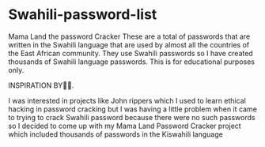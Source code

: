 # Swahili-password-list

Mama Land the password Cracker 
These are a total of passwords that are written in the Swahili language that are used by almost all the countries of the East African community. They use Swahili passwords so I have created thousands of Swahili language passwords.  This is for educational purposes only.

INSPIRATION BY👨‍💻.


I was interested in projects like John rippers which I used to learn ethical hacking in password cracking but I was having a little problem when it came to trying to crack Swahili password because there were no such passwords so I decided to come up with my Mama Land Password Cracker project which included thousands of passwords in the Kiswahili language

